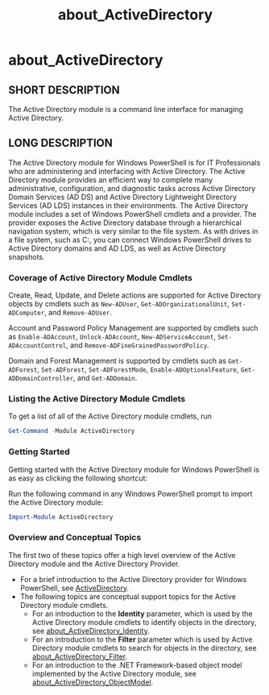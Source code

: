 ﻿---
title: about_ActiveDirectory
ms.date: 04/22/2013
description: The Active Directory module is a command line interface for managing Active Directory.
Locale: en-US
schema: 2.0.0
---

# about_ActiveDirectory

## SHORT DESCRIPTION

The Active Directory module is a command line interface for managing Active
Directory.

## LONG DESCRIPTION

The Active Directory module for Windows PowerShell is for IT Professionals who
are administering and interfacing with Active Directory. The Active Directory
module provides an efficient way to complete many administrative,
configuration, and diagnostic tasks across Active Directory Domain Services (AD
DS) and Active Directory Lightweight Directory Services (AD LDS) instances in
their environments. The Active Directory module includes a set of Windows
PowerShell cmdlets and a provider. The provider exposes the Active Directory
database through a hierarchical navigation system, which is very similar to the
file system. As with drives in a file system, such as C:, you can connect
Windows PowerShell drives to Active Directory domains and AD LDS, as well as
Active Directory snapshots.

### Coverage of Active Directory Module Cmdlets

Create, Read, Update, and Delete actions are supported for Active Directory
objects by cmdlets such as `New-ADUser`, `Get-ADOrganizationalUnit`,
`Set-ADComputer`, and `Remove-ADUser`.

Account and Password Policy Management are supported by cmdlets such as
`Enable-ADAccount`, `Unlock-ADAccount`, `New-ADServiceAccount`,
`Set-ADAccountControl`, and `Remove-ADFineGrainedPasswordPolicy`.

Domain and Forest Management is supported by cmdlets such as `Get-ADForest`,
`Set-ADForest`, `Set-ADForestMode`, `Enable-ADOptionalFeature`,
`Get-ADDomainController`, and `Get-ADDomain`.

### Listing the Active Directory Module Cmdlets

To get a list of all of the Active Directory module cmdlets, run

```powershell
Get-Command -Module ActiveDirectory
```

### Getting Started

Getting started with the Active Directory module for Windows PowerShell is as
easy as clicking the following shortcut:

Run the following command in any Windows PowerShell prompt to import the Active
Directory module:

```powershell
Import-Module ActiveDirectory
```

### Overview and Conceptual Topics

The first two of these topics offer a high level overview of the Active
Directory module and the Active Directory Provider.

- For a brief introduction to the Active Directory provider for Windows
  PowerShell, see [ActiveDirectory](/powershell/module/activedirectory).
- The following topics are conceptual support topics for the Active Directory
  module cmdlets.
  - For an introduction to the **Identity** parameter, which is used by the
    Active Directory module cmdlets to identify objects in the directory, see
    [about_ActiveDirectory_Identity](about_ActiveDirectory_Identity.md).
  - For an introduction to the **Filter** parameter which is used by Active
    Directory module cmdlets to search for objects in the directory, see
    [about_ActiveDirectory_Filter](about_ActiveDirectory_Filter.md).
  - For an introduction to the .NET Framework-based object model implemented by
    the Active Directory module, see
    [about_ActiveDirectory_ObjectModel](about_ActiveDirectory_ObjectModel.md).
